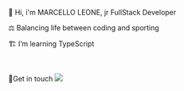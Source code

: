 
<p>🗿 Hi, i'm MARCELLO LEONE, jr FullStack Developer</p>
<p>⚖ Balancing life between coding and sporting  </p>
<p>🏗 I’m learning TypeScript</p>
<br>
<p>📍Get in touch <a href="https://www.linkedin.com/in/marcelloleone975">
 <img src="https://img.shields.io/badge/linkedin-%230077B5.svg?&style=for-the-badge&logo=linkedin&logoColor=white" />
</p>


</p>
